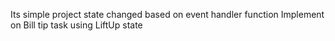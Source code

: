 Its simple project state changed based on event handler function
Implement on Bill tip task using LiftUp state
